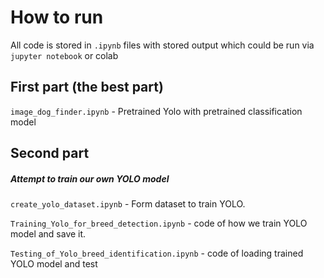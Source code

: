 # How to run
All code is stored in `.ipynb` files with stored output which could be run via `jupyter notebook` or colab

## First part (the best part)
`image_dog_finder.ipynb` - Pretrained Yolo with pretrained classification model


## Second part
##### Attempt to train our own YOLO model
`create_yolo_dataset.ipynb` - Form dataset to train YOLO. 

`Training_Yolo_for_breed_detection.ipynb` - code of how we train YOLO model and save it.

`Testing_of_Yolo_breed_identification.ipynb` - code of loading trained YOLO model and test